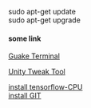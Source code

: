  
>	 
sudo apt-get update  
sudo apt-get upgrade  
#### some link 
>

[Guake Terminal](http://www.cnblogs.com/jerrybaby/p/6677013.html)  

[Unity Tweak Tool](http://www.linuxidc.com/Linux/2016-05/130951.htm)  
 
[install tensorflow-CPU](http://blog.csdn.net/ugug654/article/details/77936309)  
[install GIT](https://zhidao.baidu.com/question/749046563342548572.html)  
